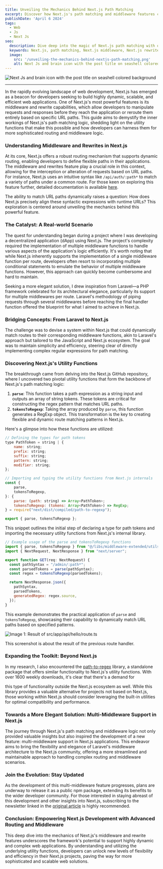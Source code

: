```yaml
---
title: Unveiling the Mechanics Behind Next.js Path Matching
excerpt: Discover how Next.js's path matching and middleware features can revolutionize your web development process through dynamic routing and advanced utility functions.
publishDate: 'April 6 2024'
tags:
  - Web
  - Js
  - Next Js
seo:
  description: Dive deep into the magic of Next.js path matching with our expert guide. Discover the utility behind middleware and rewrites, and enhance your Next.js skills.
  keywords: Next.js, path matching, Next.js middleware, Next.js rewrites, web development, JavaScript, SEO
  image:
    src: '/unveiling-the-mechanics-behind-nextjs-path-matching.png'
    alt: Next Js and brain icon with the post title on seashell colored background
---
```


![Next Js and brain icon with the post title on seashell colored background](/unveiling-the-mechanics-behind-nextjs-path-matching.png)

---

In the rapidly evolving landscape of web development, Next.js has emerged as a beacon for developers seeking to build highly dynamic, scalable, and efficient web applications. One of Next.js's most powerful features is its middleware and rewrite capabilities, which allow developers to manipulate requests and responses before they reach the application or reroute them entirely based on specific URL paths. This guide aims to demystify the inner workings of Next.js's path matching logic, shedding light on the utility functions that make this possible and how developers can harness them for more sophisticated routing and middleware logic.

### Understanding Middleware and Rewrites in Next.js

At its core, Next.js offers a robust routing mechanism that supports dynamic routing, enabling developers to define flexible paths in their applications. The middleware and rewrites feature play a crucial role in this context, allowing for the interception or alteration of requests based on URL paths. For instance, Next.js uses an intuitive syntax like `/api/auth/:path*` to match a variety of paths under a common route. For those keen on exploring this feature further, detailed documentation is available [here](https://nextjs.org/docs/app/building-your-application/routing/middleware#matcher).

The ability to match URL paths dynamically raises a question: How does Next.js precisely align these syntactic expressions with runtime URLs? This exploration is centered around unveiling the mechanics behind this powerful feature.

### The Catalyst: A Real-world Scenario

The quest for understanding began during a project where I was developing a decentralized application (dApp) using Next.js. The project's complexity required the implementation of multiple middleware functions to handle various aspects of the application's logic efficiently. It's worth noting that while Next.js inherently supports the implementation of a single middleware function per route, developers often resort to incorporating multiple conditional statements to emulate the behavior of multiple middleware functions. However, this approach can quickly become cumbersome and hard to maintain.

Seeking a more elegant solution, I drew inspiration from Laravel—a PHP framework celebrated for its architectural elegance, particularly its support for multiple middlewares per route. Laravel's methodology of piping requests through several middlewares before reaching the final handler function offered the blueprint for what I aimed to achieve in Next.js.

### Bridging Concepts: From Laravel to Next.js

The challenge was to devise a system within Next.js that could dynamically match routes to their corresponding middleware functions, akin to Laravel's approach but tailored to the JavaScript and Next.js ecosystem. The goal was to maintain simplicity and efficiency, steering clear of directly implementing complex regular expressions for path matching.

### Discovering Next.js's Utility Functions

The breakthrough came from delving into the Next.js GitHub repository, where I uncovered two pivotal utility functions that form the backbone of Next.js's path matching logic:

1. **`parse`**: This function takes a path expression as a string input and outputs an array of string tokens. These tokens are critical for constructing the regex pattern that matches URL paths.
2. **`tokensToRegexp`**: Taking the array produced by `parse`, this function generates a RegExp object. This transformation is the key to creating flexible and dynamic route matching patterns in Next.js.

Here's a glimpse into how these functions are utilized:

```jsx
// Defining the types for path tokens
type PathToken = string | {
    name: string;
    prefix: string;
    suffix: string;
    pattern: string;
    modifier: string;
};

// Importing and typing the utility functions from Next.js internals
const {
	parse,
	tokensToRegexp,
}: {
	parse: (path: string) => Array<PathToken>;
	tokensToRegexp: (tokens: Array<PathToken>) => RegExp;
} = require("next/dist/compiled/path-to-regexp");

export { parse, tokensToRegexp };

```

This snippet outlines the initial step of declaring a type for path tokens and importing the necessary utility functions from Next.js's internal library.

```jsx
// Example usage of the parse and tokensToRegexp functions
import { parse, tokensToRegexp } from "@/libs/middleware-extended/utils";
import { NextRequest, NextResponse } from "next/server";

export function GET(req: NextRequest) {
  const pathSyntax = "/admin/:path*";
  const parsedTokens = parse(pathSyntax);
  const regex = tokensToRegexp(parsedTokens);

  return NextResponse.json({
    pathSyntax,
    parsedTokens,
    generatedRegex: regex.source,
  });
}
```

This example demonstrates the practical application of `parse` and `tokensToRegexp`, showcasing their capability to dynamically match URL paths based on specified patterns.

![Image 1: Result of src/app/api/hello/route.ts](/assets/unveiling-the-mechanics-behind-nextjs-path-matching/result.png)

This screenshot is about the result of the previous route handler.

### Expanding the Toolkit: Beyond Next.js

In my research, I also encountered the [path-to-regex](https://www.npmjs.com/package/path-to-regex) library, a standalone package that offers similar functionality to Next.js's utility functions. With over 1600 weekly downloads, it's clear that there's a demand for

this type of functionality outside the Next.js ecosystem as well. While this library provides a valuable alternative for projects not based on Next.js, those working within Next.js should consider leveraging the built-in utilities for optimal compatibility and performance.

### Towards a More Elegant Solution: Multi-Middleware Support in Next.js

The journey through Next.js's path matching and middleware logic not only provided valuable insights but also inspired the development of a new feature: multi-middleware support in Next.js applications. This endeavor aims to bring the flexibility and elegance of Laravel's middleware architecture to the Next.js community, offering a more streamlined and maintainable approach to handling complex routing and middleware scenarios.

### Join the Evolution: Stay Updated

As the development of this multi-middleware feature progresses, plans are underway to release it as a public npm package, extending its benefits to the wider developer community. For those interested in staying abreast of this development and other insights into Next.js, subscribing to the newsletter linked in the [original article](https://yhshanto.dev/blog/unveiling-the-mechanics-behind-nextjs-path-matching) is highly recommended.

### Conclusion: Empowering Next.js Development with Advanced Routing and Middleware

This deep dive into the mechanics of Next.js's middleware and rewrite features underscores the framework's potential to support highly dynamic and complex web applications. By understanding and utilizing the underlying utility functions, developers can unlock new levels of flexibility and efficiency in their Next.js projects, paving the way for more sophisticated and scalable web solutions.
